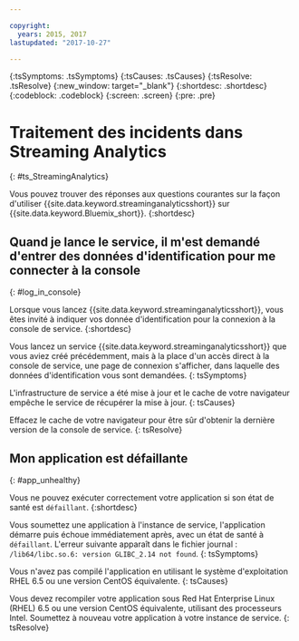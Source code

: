 ```yaml
---

copyright:
  years: 2015, 2017
lastupdated: "2017-10-27"

---
```


<!-- Attribute definitions -->
{:tsSymptoms: .tsSymptoms}
{:tsCauses: .tsCauses}
{:tsResolve: .tsResolve}
{:new_window: target="_blank"}
{:shortdesc: .shortdesc}
{:codeblock: .codeblock}
{:screen: .screen}
{:pre: .pre}

# Traitement des incidents dans Streaming Analytics
{: #ts_StreamingAnalytics}

Vous pouvez trouver des réponses aux questions courantes sur la façon d'utiliser {{site.data.keyword.streaminganalyticsshort}} sur {{site.data.keyword.Bluemix_short}}.
{:shortdesc}

## Quand je lance le service, il m'est demandé d'entrer des données d'identification pour me connecter à la console
{: #log_in_console}

Lorsque vous lancez {{site.data.keyword.streaminganalyticsshort}}, vous êtes invité à indiquer vos donnée d'identification pour la connexion à la console de service.
{:shortdesc}

Vous lancez un service {{site.data.keyword.streaminganalyticsshort}} que vous aviez créé précédemment, mais à la place d'un accès direct à la console de service, une page de connexion s'afficher, dans laquelle des données d'identification vous sont demandées.
{: tsSymptoms}

L'infrastructure de service a été mise à jour et le cache de votre navigateur empêche le service de récupérer la mise à jour.
{: tsCauses}

Effacez le cache de votre navigateur pour être sûr d'obtenir la dernière version de la console de service.
{: tsResolve}

## Mon application est défaillante
{: #app_unhealthy}

Vous ne pouvez exécuter correctement votre application si son état de santé est `défaillant`.
{:shortdesc}

Vous soumettez une application à l'instance de service, l'application démarre puis échoue immédiatement après, avec un état de santé à `défaillant`. L'erreur suivante apparaît dans le fichier journal : `/lib64/libc.so.6: version GLIBC_2.14 not found`.
{: tsSymptoms}

Vous n'avez pas compilé l'application en utilisant le système d'exploitation RHEL 6.5 ou une version CentOS équivalente.
{: tsCauses}

Vous devez recompiler votre application sous Red Hat Enterprise Linux (RHEL) 6.5 ou une version CentOS équivalente, utilisant des processeurs Intel. Soumettez à nouveau votre application à votre instance de service.
{: tsResolve}
